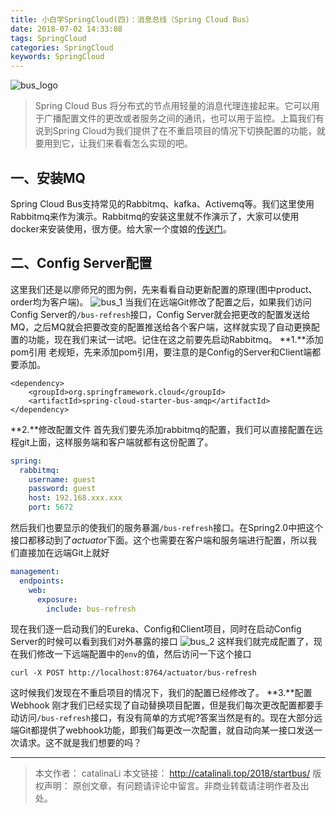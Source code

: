 ```yaml
---
title: 小白学SpringCloud(四)：消息总线（Spring Cloud Bus）
date: 2018-07-02 14:33:08
tags: SpringCloud
categories: SpringCloud
keywords: SpringCloud
---
```


![bus_logo](http://ou3np1yz4.bkt.clouddn.com/bus_logo.jpg)
> Spring Cloud Bus 将分布式的节点用轻量的消息代理连接起来。它可以用于广播配置文件的更改或者服务之间的通讯，也可以用于监控。上篇我们有说到Spring Cloud为我们提供了在不重启项目的情况下切换配置的功能，就要用到它，让我们来看看怎么实现的吧。

<!--more-->

## 一、安装MQ

Spring Cloud Bus支持常见的Rabbitmq、kafka、Activemq等。我们这里使用Rabbitmq来作为演示。Rabbitmq的安装这里就不作演示了，大家可以使用docker来安装使用，很方便。给大家一个度娘的[传送门](https://www.baidu.com/s?wd=docker%E5%AE%89%E8%A3%85activemq&rsv_spt=1&rsv_iqid=0xf5578fe4000354b9&issp=1&f=8&rsv_bp=1&rsv_idx=2&ie=utf-8&rqlang=cn&tn=baiduhome_pg&rsv_enter=0&oq=docker%2520%25E5%25AE%2589%25E8%25A3%2585activemq&inputT=1021&rsv_t=11e21%2FaLzaFQGzuvMvLtKuHmxzuLUWS0TB6d8t9pETvwOEs%2B0fjRN9KsfhoNwJv1cAky&rsv_pq=ef4e2567000322af&sug=activemq&rsv_sug3=21&rsv_sug1=17&rsv_sug7=100&rsv_sug2=0&rsv_sug4=1751)。

## 二、Config Server配置
这里我们还是以廖师兄的图为例，先来看看自动更新配置的原理(图中product、order均为客户端)。
![bus_1](http://ou3np1yz4.bkt.clouddn.com/bus_1.png)
当我们在远端Git修改了配置之后，如果我们访问Config Server的`/bus-refresh`接口，Config Server就会把更改的配置发送给MQ，之后MQ就会把要改变的配置推送给各个客户端，这样就实现了自动更换配置的功能，现在我们来试一试吧。记住在这之前要先启动Rabbitmq。
**1.**添加pom引用
老规矩，先来添加pom引用，要注意的是Config的Server和Client端都要添加。
``` pom
<dependency>
    <groupId>org.springframework.cloud</groupId>
    <artifactId>spring-cloud-starter-bus-amqp</artifactId>
</dependency>
```
**2.**修改配置文件
首先我们要先添加rabbitmq的配置，我们可以直接配置在远程git上面，这样服务端和客户端就都有这份配置了。
``` yml
spring:
  rabbitmq:
    username: guest
    password: guest
    host: 192.168.xxx.xxx
    port: 5672
```
然后我们也要显示的使我们的服务暴漏`/bus-refresh`接口。在Spring2.0中把这个接口都移动到了*actuator*下面。这个也需要在客户端和服务端进行配置，所以我们直接加在远端Git上就好
``` yml
management:
  endpoints:
    web:
      exposure:
        include: bus-refresh
```
现在我们逐一启动我们的Eureka、Config和Client项目，同时在启动Config Server的时候可以看到我们对外暴露的接口
![bus_2](http://ou3np1yz4.bkt.clouddn.com/bus_2.png)
这样我们就完成配置了，现在我们修改一下远端配置中的`env`的值，然后访问一下这个接口
```
curl -X POST http://localhost:8764/actuator/bus-refresh
```
这时候我们发现在不重启项目的情况下，我们的配置已经修改了。
**3.**配置Webhook
刚才我们已经实现了自动替换项目配置，但是我们每次更改配置都要手动访问`/bus-refresh`接口，有没有简单的方式呢?答案当然是有的。现在大部分远端Git都提供了webhook功能，即我们每更改一次配置，就自动向某一接口发送一次请求。这不就是我们想要的吗？

---

>本文作者： catalinaLi
本文链接： http://catalinali.top/2018/startbus/
版权声明： 原创文章，有问题请评论中留言。非商业转载请注明作者及出处。